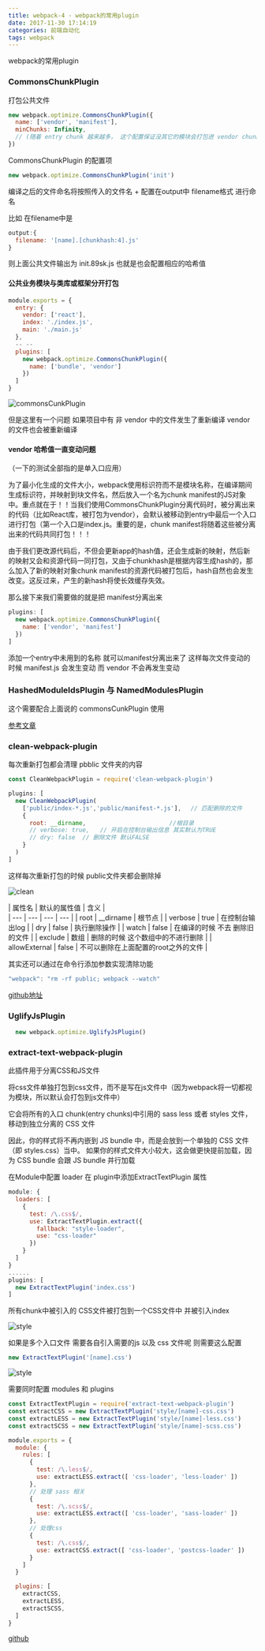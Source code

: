 ```yaml
---
title: webpack-4 - webpack的常用plugin
date: 2017-11-30 17:14:19
categories: 前端自动化
tags: webpack
---
```


webpack的常用plugin

<!-- more -->

### CommonsChunkPlugin

打包公共文件

```javascript
new webpack.optimize.CommonsChunkPlugin({
  name: ['vendor', 'manifest'],
  minChunks: Infinity,
  // (随着 entry chunk 越来越多， 这个配置保证没其它的模块会打包进 vendor chunk)
})
```

CommonsChunkPlugin 的配置项

```javascript
new webpack.optimize.CommonsChunkPlugin('init')
```

编译之后的文件命名将按照传入的文件名 + 配置在output中 filename格式 进行命名

比如 在filename中是

```javascript
output:{
  filename: '[name].[chunkhash:4].js'
}
```
则上面公共文件输出为 init.89sk.js 也就是也会配置相应的哈希值


#### 公共业务模块与类库或框架分开打包

```javascript
module.exports = {
  entry: {
    vendor: ['react'],
    index: './index.js',
    main: './main.js'
  },
  -- --
  plugins: [
    new webpack.optimize.CommonsChunkPlugin({
      name: ['bundle', 'vendor']
    })
  ]
}
```
![commonsCunkPlugin](/img/webpack5/commonChunk.png)

但是这里有一个问题 如果项目中有 非 vendor 中的文件发生了重新编译  vendor 的文件也会被重新编译

#### vendor 哈希值一直变动问题

（一下的测试全部指的是单入口应用）

为了最小化生成的文件大小，webpack使用标识符而不是模块名称，在编译期间生成标识符，并映射到块文件名，然后放入一个名为chunk manifest的JS对象中。重点就在于！！当我们使用CommonsChunkPlugin分离代码时，被分离出来的代码（比如React库，被打包为vendor），会默认被移动到entry中最后一个入口进行打包（第一个入口是index.js。重要的是，chunk manifest将随着这些被分离出来的代码共同打包！！！

由于我们更改源代码后，不但会更新app的hash值，还会生成新的映射，然后新的映射又会和资源代码一同打包，又由于chunkhash是根据内容生成hash的，那么加入了新的映射对象chunk manifest的资源代码被打包后，hash自然也会发生改变。这反过来，产生的新hash将使长效缓存失效。

那么接下来我们需要做的就是把 manifest分离出来

```javascript
plugins: [
  new webpack.optimize.CommonsChunkPlugin({
    name: ['vendor', 'manifest']
  })
]
```

添加一个entry中未用到的名称 就可以manifest分离出来了 这样每次文件变动的时候  manifest.js 会发生变动 而 vendor 不会再发生变动

### HashedModuleIdsPlugin 与 NamedModulesPlugin

这个需要配合上面说的 commonsCunkPlugin 使用

[参考文章](http://www.jb51.net/article/120195.htm)


### clean-webpack-plugin

每次重新打包都会清理 pbblic 文件夹的内容

```javascript
const CleanWebpackPlugin = require('clean-webpack-plugin')

plugins: [
  new CleanWebpackPlugin(
    ['public/index-*.js','public/manifest-*.js'],　 // 匹配删除的文件
    {
      root: __dirname,       　　　　　　　　　　//根目录
      // verbose: true,   // 开启在控制台输出信息 其实默认为TRUE
      // dry: false  // 删除文件 默认FALSE
    }
  )
]
```

这样每次重新打包的时候 public文件夹都会删除掉

![clean](/img/webpack/webpack-clean.png)

| 属性名 | 默认的属性值 | 含义 |  
| --- | --- | --- | --- |
| root | __dirname | 根节点 |
| verbose | true | 在控制台输出log |
| dry | false | 执行删除操作 |
| watch | false | 在编译的时候 不去 删除旧的文件 |
| exclude | 数组 | 删除的时候 这个数组中的不进行删除 |
| allowExternal | false | 不可以删除在上面配置的root之外的文件 |

其实还可以通过在命令行添加参数实现清除功能

```javascript
"webpack": "rm -rf public; webpack --watch"
```

[github地址](https://github.com/johnagan/clean-webpack-plugin)

###  UglifyJsPlugin

```javascript
  new webpack.optimize.UglifyJsPlugin()
```

### extract-text-webpack-plugin

此插件用于分离CSS和JS文件

将css文件单独打包到css文件，而不是写在js文件中（因为webpack将一切都视为模块，所以默认会打包到js文件中）

它会将所有的入口 chunk(entry chunks)中引用的 sass less 或者 styles 文件，移动到独立分离的 CSS 文件

因此，你的样式将不再内嵌到 JS bundle 中，而是会放到一个单独的 CSS 文件（即 styles.css）当中。 如果你的样式文件大小较大，这会做更快提前加载，因为 CSS bundle 会跟 JS bundle 并行加载

在Module中配置 loader 在 plugin中添加ExtractTextPlugin 属性

```javascript
module: {
  loaders: [
    {
      test: /\.css$/,
      use: ExtractTextPlugin.extract({
        fallback: "style-loader",
        use: "css-loader"
      })
    }
  ]
}
......
plugins: [
  new ExtractTextPlugin('index.css')
]
```

所有chunk中被引入的 CSS文件被打包到一个CSS文件中 并被引入index

![style](/img/webpack/style.png)

如果是多个入口文件 需要各自引入需要的js 以及 css 文件呢 则需要这么配置

```javascript
new ExtractTextPlugin('[name].css')
```

![style](/img/webpack/style2.png)


需要同时配置 modules 和  plugins

```javascript
const ExtractTextPlugin = require('extract-text-webpack-plugin')
const extractCSS = new ExtractTextPlugin('style/[name]-css.css')
const extractLESS = new ExtractTextPlugin('style/[name]-less.css')
const extractSCSS = new ExtractTextPlugin('style/[name]-scss.css')

module.exports = {
  module: {
    rules: [
      {
        test: /\.less$/,
        use: extractLESS.extract([ 'css-loader', 'less-loader' ])
      },
      // 处理 sass 相关
      {
        test: /\.scss$/,
        use: extractLESS.extract([ 'css-loader', 'sass-loader' ])
      },
      // 处理css
      {
        test: /\.css$/,
        use: extractCSS.extract([ 'css-loader', 'postcss-loader' ])
      }
    ]
  }

  plugins: [
    extractCSS,
    extractLESS,
    extractSCSS,
  ]  
}
```

[github](https://github.com/webpack-contrib/extract-text-webpack-plugin)
